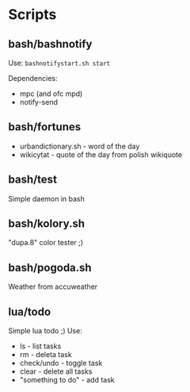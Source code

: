 Scripts
=======

bash/bashnotify
---------------
Use: ``bashnotifystart.sh start``

Dependencies:

   * mpc (and ofc mpd)
   * notify-send

bash/fortunes
-------------

   * urbandictionary.sh - word of the day
   * wikicytat - quote of the day from polish wikiquote

bash/test
---------
Simple daemon in bash

bash/kolory.sh
--------------
"dupa.8" color tester ;)

bash/pogoda.sh
--------------
Weather from accuweather

lua/todo
--------
Simple lua todo ;)
Use:

   * ls - list tasks
   * rm - deleta task
   * check/undo - toggle task
   * clear - delete all tasks
   * "something to do" - add task

